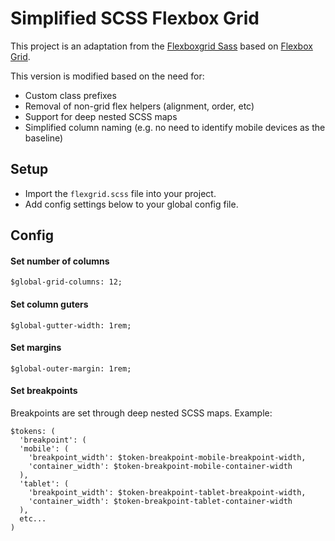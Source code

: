 Simplified SCSS Flexbox Grid
===========
This project is an adaptation from the [Flexboxgrid Sass](http://hugeinc.github.io/flexboxgrid-sass) based on [Flexbox Grid](http://flexboxgrid.com/).

This version is modified based on the need for:
- Custom class prefixes
- Removal of non-grid flex helpers (alignment, order, etc)
- Support for deep nested SCSS maps
- Simplified column naming (e.g. no need to identify mobile devices as the baseline)


Setup
---------
- Import the `flexgrid.scss` file into your project.
- Add config settings below to your global config file.

Config
---------
#### Set number of columns
`$global-grid-columns: 12;`

#### Set column guters
`$global-gutter-width: 1rem;`

#### Set margins
`$global-outer-margin: 1rem;`

#### Set breakpoints
Breakpoints are set through deep nested SCSS maps. Example:

```
$tokens: (
  'breakpoint': (
  'mobile': (
    'breakpoint_width': $token-breakpoint-mobile-breakpoint-width,
    'container_width': $token-breakpoint-mobile-container-width
  ),
  'tablet': (
    'breakpoint_width': $token-breakpoint-tablet-breakpoint-width,
    'container_width': $token-breakpoint-tablet-container-width
  ),
  etc...
)
```

